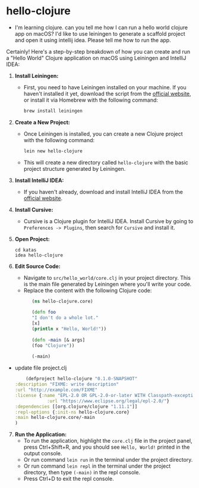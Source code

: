 # hello-clojure

* I'm learning clojure. can you tell me how I can run a hello world clojure app on macOS? I'd like to use leiningen to generate a scaffold project and open it using intellij idea. Please tell me how to run the app.

Certainly! Here's a step-by-step breakdown of how you can create and run a "Hello World" Clojure application on macOS using Leiningen and IntelliJ IDEA:

1. **Install Leiningen:**
    - First, you need to have Leiningen installed on your machine. If you haven't installed it yet, download the script from the [official website](https://leiningen.org/), or install it via Homebrew with the following command:
      ```bash
      brew install leiningen
      ```

2. **Create a New Project:**
    - Once Leiningen is installed, you can create a new Clojure project with the following command:
      ```bash
      lein new hello-clojure
      ```
    - This will create a new directory called `hello-clojure` with the basic project structure generated by Leiningen.

3. **Install IntelliJ IDEA:**
    - If you haven't already, download and install IntelliJ IDEA from the [official website](https://www.jetbrains.com/idea/).

4. **Install Cursive:**
    - Cursive is a Clojure plugin for IntelliJ IDEA. Install Cursive by going to `Preferences -> Plugins`, then search for `Cursive` and install it.

5. **Open Project:**

   ```
   cd katas
   idea hello-clojure
   ```

6. **Edit Source Code:**
    - Navigate to `src/hello_world/core.clj` in your project directory. This is the main file generated by Leiningen where you'll write your code.
    - Replace the content with the following Clojure code:
      ```clojure
         (ns hello-clojure.core)
 
         (defn foo
         "I don't do a whole lot."
         [x]
         (println x "Hello, World!"))
 
         (defn -main [& args]
         (foo "Clojure"))
 
         (-main)
      ```

- update file project.clj

  ```clojure
      (defproject hello-clojure "0.1.0-SNAPSHOT"
  :description "FIXME: write description"
  :url "http://example.com/FIXME"
  :license {:name "EPL-2.0 OR GPL-2.0-or-later WITH Classpath-exception-2.0"
              :url "https://www.eclipse.org/legal/epl-2.0/"}
  :dependencies [[org.clojure/clojure "1.11.1"]]
  :repl-options {:init-ns hello-clojure.core}
  :main hello-clojure.core/-main
  )
  ```

7. **Run the Application:**
    - To run the application, highlight the `core.clj` file in the project panel, press Ctrl+Shift+R, and you should see `Hello, World!` printed in the output console.
    - Or run command `lein run` in the terminal under the project directory.
    - Or run command `lein repl` in the terminal under the project directory, then type `(-main)` in the repl console.
    - Press Ctrl+D to exit the repl console.

